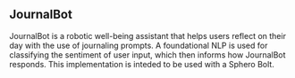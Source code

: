## JournalBot

JournalBot is a robotic well-being assistant that helps users reflect on their day with the use of journaling prompts. A foundational NLP is used for classifying the sentiment of user input, which then informs how JournalBot responds. This implementation is inteded to be used with a Sphero Bolt.
